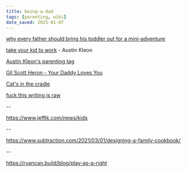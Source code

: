 ```yaml
---
title: being-a-dad
tags: [parenting, wiki]
date_saved: 2025-01-07
---
```


[why every father should bring his toddler out for a mini-adventure](https://medium.com/@stefenchow/why-every-father-should-bring-his-toddler-out-for-a-mini-adventure-be147d9490e7)

[take your kid to work](https://austinkleon.com/2018/10/05/take-your-kid-to-work/) - Austin Kleon

[Austin Kleon's parenting tag](http://tumblr.austinkleon.com/tagged/parenting)

[Gil Scott Heron - Your Daddy Loves You](https://www.youtube.com/watch?v=uhAGRzT4bio)

[Cat's in the cradle](https://www.youtube.com/watch?v=KUwjNBjqR-c)

[fuck this writing is raw](https://www.briannawolfson.com/nonfiction)

--

<https://www.jefftk.com/news/kids>

--

<https://www.subtraction.com/2021/03/01/designing-a-family-cookbook/>

--

<https://ryancan.build/blog/play-as-a-right>